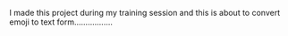 I made this project during my training session and this is about to convert emoji to text form.................
